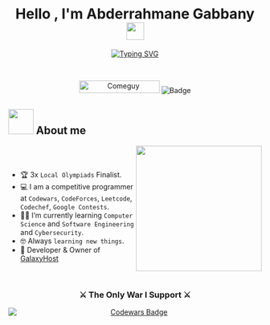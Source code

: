 <h1 align="center">Hello , I'm Abderrahmane Gabbany <img src="https://media.giphy.com/media/hvRJCLFzcasrR4ia7z/giphy.gif" width="35"></h1>
<p align="center">
<a href="https://git.io/typing-svg"><img src="https://readme-typing-svg.herokuapp.com?font=Fira+Code&pause=1000&color=0025FE&random=false&width=435&lines=Cybersecurity+Student+%F0%9F%94%92;Software+Engineering+Student+%F0%9F%92%BB;Computer+Science+Student+%F0%9F%96%A5%EF%B8%8F;CTF+Player+%F0%9F%9A%A9;Competitive+Player+%F0%9F%8F%86;Learning+Each+Day+%F0%9F%93%9A" alt="Typing SVG" /></a>
</p>


<br>

<p align="center"> 
	<img src="https://komarev.com/ghpvc/?username=MeComeguy&label=Profile%20views&color=0047AB&style=plastic?" alt="Comeguy" height=25px, width=160px/> 
<img src="https://dcbadge.vercel.app/api/shield/1119232751678259200" alt="Badge"/>

</p>

	
## <picture><img src = "https://media.discordapp.net/attachments/1119257753987334205/1171084156843864154/about_me.gif?ex=655b641c&is=6548ef1c&hm=608b0ba518a036c86c729401532eca2391a6da37c69d5e7bc94252d7137e4035&=&width=187&height=187" width = 50px></picture> About me

<picture> <img align="right" src="https://media.discordapp.net/attachments/1119257753987334205/1171085905260445807/Right_Side.gif?ex=655b65bd&is=6548f0bd&hm=65622fa6b9b4082a71c00a8a26c20e5ff43a9475ad2ea11a80dcb0c9476a7c6a&=&width=375&height=375" width = 250px></picture>

<br><br>

- :trophy: 3x `Local Olympiads` Finalist.
- :computer: I am a competitive programmer at `Codewars`, `CodeForces`, `Leetcode`, `Codechef`, `Google Contests`.
- :student: I’m currently learning `Computer Science` and `Software Engineering` and `Cybersecurity`.
- :nerd_face: Always `learning new things`.
- :crown: Developer & Owner of [GalaxyHost](galaxyhost.site)
<br>
<div style="text-align: center;">
    <h3>⚔️ The Only War I Support ⚔️</h3>
    <a href="https://www.codewars.com/users/MeComeguy" target="_blank">
        <img src="https://www.codewars.com/users/MeComeguy/badges/large" alt="Codewars Badge" style="display: block; margin: 0 auto;" />
    </a>
</div>
